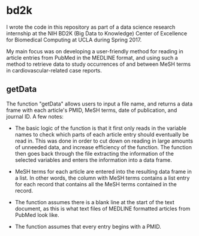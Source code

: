 # bd2k
I wrote the code in this repository as part of a data science research internship at the NIH BD2K (Big Data to Knowledge) Center of Excellence for Biomedical Computing at UCLA during Spring 2017.

My main focus was on developing a user-friendly method for reading in article entries from PubMed in the MEDLINE format, and using such a method to retrieve data to study occurrences of and between MeSH terms in cardiovascular-related case reports. 

## getData
The function "getData" allows users to input a file name, and returns a data frame with each article's PMID, MeSH terms, date of publication, and journal ID. A few notes:

* The basic logic of the function is that it first only reads in the variable names to check which parts of each article entry should eventually be read in. This was done in order to cut down on reading in large amounts of unneeded data, and increase efficiency of the function. The function then goes back through the file extracting the information of the selected variables and enters the information into a data frame.

* MeSH terms for each article are entered into the resulting data frame in a list. In other words, the column with MeSH terms contains a list entry for each record that contains all the MeSH terms contained in the record.

* The function assumes there is a blank line at the start of the text document, as this is what text files of MEDLINE formatted articles from PubMed look like.

* The function assumes that every entry begins with a PMID.
